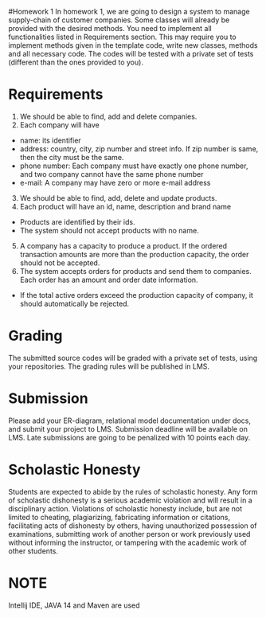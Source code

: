 #Homework 1
In homework 1, we are going to design a system to manage supply-chain of customer companies.
Some classes will already be provided with the desired methods. 
You need to implement all functionalities listed in Requirements section.
This may require you to implement methods given in the template code, write new classes, methods and all necessary code.
The codes will be tested with a private set of tests (different than the ones provided to you).

Requirements
============
1. We should be able to find, add and delete companies.
2. Each company will have 
  * name: its identifier
  * address: country, city, zip number and street info. If zip number is same, then the city must be the same.
  * phone number: Each company must have exactly one phone number, and two company cannot have the same phone number
  * e-mail: A company may have zero or more e-mail address
3. We should be able to find, add, delete and update products.
4. Each product will have an id, name, description and brand name
  *	Products are identified by their ids. 
  *	The system should not accept products with no name.
5. A company has a capacity to produce a product. If the ordered transaction amounts are more than the production capacity, the order should not be accepted.
6. The system accepts orders for products and send them to companies. Each order has an amount and order date information.
  * If the total active orders exceed the production capacity of company, it should automatically be rejected.

Grading
=======
The submitted source codes will be graded with a private set of tests, using your repositories. The grading rules will be published in LMS. 

Submission
==========
Please add your ER-diagram, relational model documentation under docs, and submit your project to LMS. Submission deadline will be available on LMS. Late submissions are going to be penalized with 10 points each day.

Scholastic Honesty
==================
Students are expected to abide by the rules of scholastic honesty. Any form of scholastic dishonesty is a serious academic violation and will result in a disciplinary action. Violations of scholastic honesty include, but are not limited to cheating, plagiarizing, fabricating information or citations, facilitating acts of dishonesty by others, having unauthorized possession of examinations, submitting work of another person or work previously used without informing the instructor, or tampering with the academic work of other students.

NOTE
====
Intellij IDE, JAVA 14 and Maven are used 